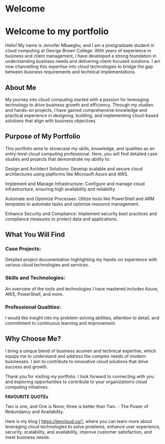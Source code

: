 # Welcome
# Welcome to my portfolio #

Hello! My name is Jennifer Mbaegbu, and I am a postgraduate student in cloud computing at George Brown College. With years of experience in business and client management, I have developed a strong foundation in understanding business needs and delivering client-focused solutions. I am now channelling this expertise into cloud technologies to bridge the gap between business requirements and technical implementations.

## About Me ##

My journey into cloud computing started with a passion for leveraging technology to drive business growth and efficiency. Through my studies and hands-on projects, I have gained comprehensive knowledge and practical experience in designing, building, and implementing cloud-based solutions that align with business objectives.

## Purpose of My Portfolio ##

This portfolio aims to showcase my skills, knowledge, and qualities as an entry-level cloud computing professional. Here, you will find detailed case studies and projects that demonstrate my ability to:

Design and Architect Solutions: Develop scalable and secure cloud architectures using platforms like Microsoft Azure and AWS.

Implement and Manage Infrastructure: Configure and manage cloud infrastructure, ensuring high availability and reliability.

Automate and Optimize Processes: Utilize tools like PowerShell and ARM templates to automate tasks and optimize resource management.

Enhance Security and Compliance: Implement security best practices and compliance measures to protect data and applications.

## What You Will Find ##

### Case Projects: 
Detailed project documentation highlighting my hands-on experience with various cloud technologies and services.

### Skills and Technologies: 
An overview of the tools and technologies I have mastered includes Azure, AWS, PowerShell, and more.

### Professional Qualities: 
I would like insight into my problem-solving abilities, attention to detail, and commitment to continuous learning and improvement.

## Why Choose Me? ##

I bring a unique blend of business acumen and technical expertise, which equips me to understand and address the complex needs of modern businesses. I aim to contribute to innovative cloud solutions that drive success and growth.

Thank you for visiting my portfolio. I look forward to connecting with you and exploring opportunities to contribute to your organization’s cloud computing initiatives.

__FAVOURITE QUOTEs__

Two is one, and One is None; three is better than Two. - The Power of Redundancy and Availability.


Here is my blog [ https://jencloud.ca/], where you can learn more about leveraging cloud technologies to solve problems, enhance user experience, security, scalability, and availability, improve customer satisfaction, and meet business needs. 

